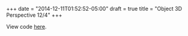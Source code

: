 +++
date = "2014-12-11T01:52:52-05:00"
draft = true
title = "Object 3D Perspective 12/4"
+++

View code <a href="https://github.com/irisyuan/old-graphics/tree/gh-pages/old-graphics/assignment11" target="_blank">here</a>.
